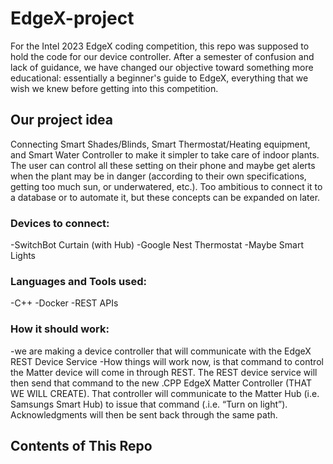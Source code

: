 # EdgeX-project
For the Intel 2023 EdgeX coding competition, this repo was supposed to hold the code for our device controller. After a semester of confusion and lack of guidance, we have changed our objective toward something more educational: essentially a beginner's guide to EdgeX, everything that we wish we knew before getting into this competition.

## Our project idea

Connecting Smart Shades/Blinds, Smart Thermostat/Heating equipment, and Smart Water Controller to make it simpler to take care of indoor plants. The user can control all these setting on their phone and maybe get alerts when the plant may be in danger (according to their own specifications, getting too much sun, or underwatered, etc.). Too ambitious to connect it to a database or to automate it, but these concepts can be expanded on later.

### Devices to connect:

-SwitchBot Curtain (with Hub)
-Google Nest Thermostat
-Maybe Smart Lights

### Languages and Tools used:

-C++
-Docker
-REST APIs

### How it should work:
-we are making a device controller that will communicate with the EdgeX REST Device Service
-How things will work now, is that command to control the Matter device will come in through REST.  The REST device service will then send that command to the new .CPP EdgeX Matter Controller (THAT WE WILL CREATE).  That controller will communicate to the Matter Hub (i.e. Samsungs Smart Hub) to issue that command (.i.e. “Turn on light”).  Acknowledgments will then be sent back through the same path.

## Contents of This Repo
